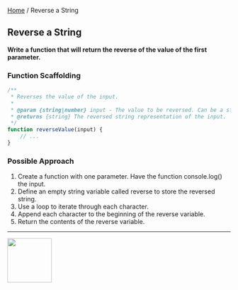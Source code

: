 [Home](/) / Reverse a String

<style>@import url("//readme.codeadam.ca/readme.css");</style>

## Reverse a String

**Write a function that will return the reverse of the value of the first parameter.**

### Function Scaffolding

```javascript
/**
 * Reverses the value of the input.
 *
 * @param {string|number} input - The value to be reversed. Can be a string or a number.
 * @returns {string} The reversed string representation of the input.
 */
function reverseValue(input) {
    // ...
}
```

### Possible Approach

1. Create a function with one parameter. Have the function console.log() the input.
2. Define an empty string variable called reverse to store the reversed string. 
3. Use a loop to iterate through each character.
4. Append each character to the beginning of the reverse variable. 
5. Return the contents of the reverse variable.

---

<a href="https://codeadam.ca">
<img src="https://cdn.codeadam.ca/images@1.0.0/codeadam-logo-coloured-horizontal.png" width="100">
</a>






